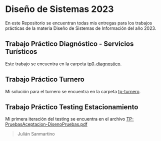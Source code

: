 # Diseño de Sistemas 2023

En este Repositorio se encuentran todas mis entregas para los trabajos prácticas de la materia Diseño de Sistemas de
Información del año 2023.

## Trabajo Práctico Diagnóstico - Servicios Turísticos

Este trabajo se encuentra en la carpeta [tp0-diagnostico](./trabajos-practicos/tp0-diagnostico).

## Trabajo Práctico Turnero

Mi solución para el turnero se encuentra en la carpeta [tp-turnero](./trabajos-practicos/tp-turnero).

## Trabajo Práctico Testing Estacionamiento

Mi primera iteración del testing se encuentra en el archivo [TP-PruebasAceptacion-DisenoPruebas.pdf](./trabajos-practicos/testing/TP-PruebasAceptacion-DisenoPruebas.pdf)

> Julián Sanmartino
